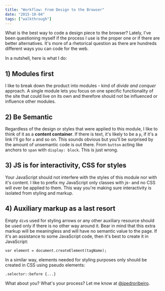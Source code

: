 ```yaml
---
title: "Workflow: From Design to the Browser"
date: "2015-10-04"
tags: ["walkthrough"]
---
```


What is the best way to code a design piece to the browser? Lately, I've been questioning myself if the process I use is the proper one or if there are better alternatives. It's more of a rhetorical question as there are hundreds different ways you can code for the web.

In a nutshell, here is what I do:

## 1) Modules first

I like to break down the product into modules - kind of _divide and conquer_ approach. A single module lets you focus on one specific functionality of the site that could live on its own and therefore should not be influenced or influence other modules.

## 2) Be Semantic

Regardless of the design or styles that were applied to this module, I like to think of it as a **content container**. If there is text, it's likely to be a `p`, if it's a link I'll go for `a` and so on. This sounds obvious but you'll be surprised by the amount of unsemantic code is out there. From `button` acting like anchors to `span` with `display: block`. This is just wrong.

## 3) JS is for interactivity, CSS for styles

Your JavaScript should not interfere with the styles of this module nor with it's content. I like to prefix my JavaScript only classes with _js-_ and no CSS will ever be applied to them. This way you're making sure interactivity is isolated from styling and markup.

## 4) Auxiliary markup as a last resort

Empty `div`s used for styling arrows or any other auxiliary resource should be used only if there is no other way around it. Bear in mind that this extra markup will be meaningless and will have no semantic value to the page. If it's an assistance to some JavaScript code, then it's best to create it in JavaScript:

`var element = document.createElement(tagName);`

In a similar way, elements needed for styling purposes only should be created in CSS using pseudo elements:

`.selector::before {...}`

What about you? What's your process? Let me know at [@jpedroribeiro](http://www.twitter.com/jpedroribeiro).
